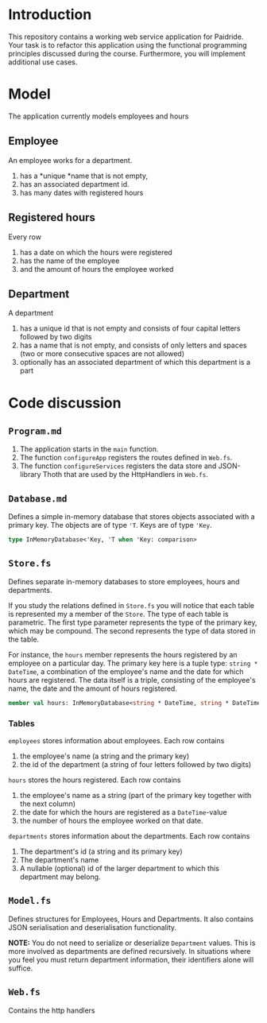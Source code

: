 
# Introduction

This repository contains a working web service application for Paidride. Your task is to refactor this application using the functional programming principles discussed during the course. Furthermore, you will implement additional use cases.

# Model

The application currently models employees and hours

## Employee

An employee works for a department. 

1. has a *unique *name that is not empty,
2. has an associated department id.
3. has many dates with registered hours

## Registered hours

Every row

1. has a date on which the hours were registered
2. has the name of the employee
3. and the amount of hours the employee worked

## Department

A department

1. has a unique id that is not empty and consists of four capital letters followed by two digits
2. has a name that is not empty, and consists of only letters and spaces (two or more consecutive spaces are not allowed)
3. optionally has an associated department of which this department is a part

# Code discussion

## `Program.md`

1. The application starts in the `main` function.
2. The function `configureApp` registers the routes defined in `Web.fs`.
3. The function `configureServices` registers the data store and JSON-library Thoth that are used by the HttpHandlers in `Web.fs`.

## `Database.md`

Defines a simple in-memory database that stores objects associated with a primary key. The objects are of type `'T`. Keys are of type `'Key`.

```fsharp
type InMemoryDatabase<'Key, 'T when 'Key: comparison>
```

## `Store.fs`

Defines separate in-memory databases to store employees, hours and departments. 

If you study the relations defined in `Store.fs` you will notice that each table is represented my a member of the `Store`. The type of each table is parametric. The first type parameter represents the type of the primary key, which may be compound. The second represents the type of data stored in the table.

For instance, the `hours` member represents the hours registered by an employee on a particular day. The primary key here is a tuple type: `string * DateTime`, a combination of the employee's name and the date for which hours are registered. The data itself is a triple, consisting of the employee's name, the date and the amount of hours registered.

```fsharp
member val hours: InMemoryDatabase<string * DateTime, string * DateTime * int> =
```

### Tables
`employees` stores information about employees. Each row contains

1. the employee's name (a string and the primary key)
2. the id of the department (a string of four letters followed by two digits)

`hours` stores the hours registered. Each row contains

1. the employee's name as a string (part of the primary key together with the next column)
2. the date for which the hours are registered as a `DateTime`-value
3. the number of hours the employee worked on that date.

`departments` stores information about the departments. Each row contains

1. The department's id (a string and its primary key)
2. The department's name
3. A nullable (optional) id of the larger department to which this department may belong.

## `Model.fs`

Defines structures for Employees, Hours and Departments. It also contains JSON serialisation and deserialisation functionality.

**NOTE:** You do not need to serialize or deserialize `Department` values. This is more involved as departments are defined recursively. In situations where you feel you must return department information, their identifiers alone will suffice.

## `Web.fs`

Contains the http handlers
